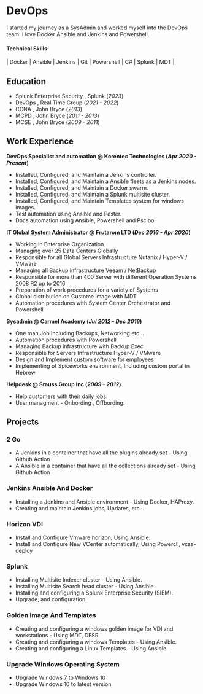 # DevOps
I started my journey as a SysAdmin and worked myself into the DevOps team. 
I love Docker Ansible and Jenkins and Powershell.

#### Technical Skills: 
| Docker | Ansible | Jenkins | Git | Powershell | C# | Splunk | MDT |

## Education
- Splunk Enterprise Security , Splunk (_2023_)
- DevOps , Real Time Group (_2021 - 2022_)
- CCNA , John Bryce (_2013_)								       		
- MCPD , John Bryce (_2011 - 2013_)	 			        		
- MCSE , John Bryce (_2009 - 2011_)

## Work Experience
**DevOps Specialist and automation @ Korentec Technologies (_Apr 2020 - Present_)**
- Installed, Configured, and Maintain a Jenkins controller.
- Installed, Configured, and Maintain a Ansible fleets as a Jenkins nodes.
- Installed, Configured, and Maintain a Docker swarm.
- Installed, Configured, and Maintain a Splunk multisite cluster.
- Installed, Configured, and Maintain Templates system for windows images.
- Test automation using Ansible and Pester.
- Docs automation using Ansible, Powershell and Pscibo.

**IT Global System Administrator @ Frutarom LTD (_Dec 2016 -  Apr 2020_)**
- Working in Enterprise Organization 
- Managing over 25 Data Centers Globally
- Responsible for all Global Servers Infrastructure Nutanix / Hyper-V / VMware 
- Managing all Backup infrastructure Veeam / NetBackup
- Responsible for more than 400 Server with different Operation Systems 2008 R2 up to 2016
- Preparation of work procedures for a variety of Systems 
- Global distribution on Custome Image with MDT
- Automation procedures with System Center Orchestrator and Powershell

**Sysadmin @ Carmel Academy (_Jul 2012 -  Dec 2016_)**
- One man Job Including Backups, Networking etc...
- Automation procedures with Powershell
- Managing Backup infrastructure with Backup Exec
- Responsible for Servers Infrastructure Hyper-V / VMware
- Design and Implement custom software for employees
- Implementing of Spiceworks environment, Including custom portal in Hebrew
  
**Helpdesk @ Srauss Group Inc (_2009 - 2012_)**
- Help customers with their daily jobs.
- User managment - Onbording , Offbording.

## Projects

### 2 Go
- A Jenkins in a container that have all the plugins already set - Using Github Action
- A Ansible in a container that have all the collections already set - Using Github Action
 
### Jenkins Ansible And Docker
- Installing a Jenkins and Ansible environment - Using Docker, HAProxy.
- Creating and maintain Jenkins jobs, Updates, etc... 

### Horizon VDI
- Install and Configure Vmware horizon, Using Ansible.
- Install and Configure New VCenter automatically, Using Powercli, vcsa-deploy

### Splunk
- Installing Multisite Indexer cluster -  Using Ansible.
- Installing Multisite Search head cluster - Using Ansible.
- Installing and configuring a Splunk Enterprise Security (SIEM).
- Upgrade, and configuration.

### Golden Image And Templates
- Creating and configuring a windows golden image for VDI and workstations - Using MDT, DFSR
- Creating and configuring a windows Templates -  Using Ansible.
- Creating and configuring a Linux Templates -  Using Ansible.


### Upgrade Windows Operating System
 - Upgrade Windows 7 to Windows 10
 - Upgrade Windows 10 to latest version

